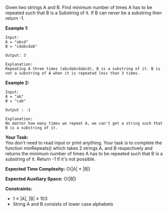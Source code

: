 Given two strings A and B. Find minimum number of times A has to be repeated such that B is a Substring of it. If B can never be a substring then return -1.



**Example 1:**

~~~
Input:
A = "abcd"
B = "cdabcdab"

Output: 3

Explanation:
Repeating A three times (abcdabcdabcd), B is a substring of it. B is not a substring of A when it is repeated less than 3 times.
~~~

**Example 2:**

~~~
Input:
A = "ab"
B = "cab"

Output : -1

Explanation:
No matter how many times we repeat A, we can't get a string such that B is a substring of it.
~~~

**Your Task:**  
You don't need to read input or print anything. Your task is to complete the function minRepeats() which takes 2 strings A, and B respectively and returns the minimum number of times A has to be repeated such that B is a substring of it. Return -1 if it's not possible.


**Expected Time Complexity:** O(|A| * |B|)

**Expected Auxiliary Space:** O(|B|)


**Constraints:**
 - 1 ≤ |A|, |B| ≤ 103
 - String A and B consists of lower case alphabets

